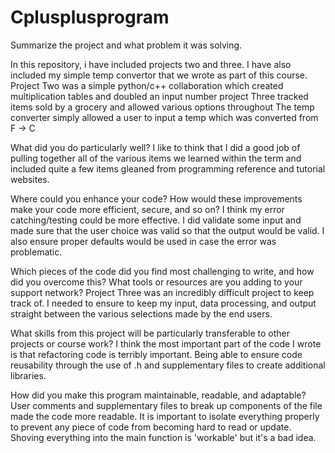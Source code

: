 # Cplusplusprogram

Summarize the project and what problem it was solving.

In this repository, i have included projects two and three. I have also included my simple temp convertor that we wrote as part of this course.
Project Two was a simple python/c++ collaboration which created multiplication tables and doubled an input number
project Three tracked items sold by a grocery and allowed various options throughout
The temp converter simply allowed a user to input a temp which was converted from F -> C

What did you do particularly well?
I like to think that I did a good job of pulling together all of the various items we learned within the term and included quite a few items gleaned from programming reference and tutorial websites.

Where could you enhance your code? How would these improvements make your code more efficient, secure, and so on?
I think my error catching/testing could be more effective. I did validate some input and made sure that the user choice was valid so that the output would be valid. I also ensure proper defaults would be used in case the error was problematic.

Which pieces of the code did you find most challenging to write, and how did you overcome this? What tools or resources are you adding to your support network?
Project Three was an incredibly difficult project to keep track of. I needed to ensure to keep my input, data processing, and output straight between the various selections made by the end users.  


What skills from this project will be particularly transferable to other projects or course work?
I think the most important part of the code I wrote is that refactoring code is terribly important. Being able to ensure code reusability through the use of .h and supplementary files to create additional libraries.

How did you make this program maintainable, readable, and adaptable?
User comments and supplementary files to break up components of the file made the code more readable. It is important to isolate everything properly to prevent any piece of code from becoming hard to read or update. Shoving everything into the main function is 'workable' but it's a bad idea.
